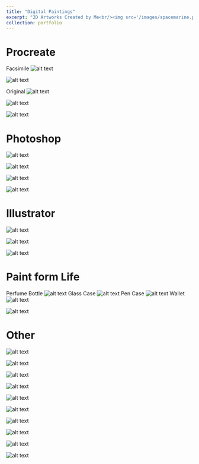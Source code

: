```yaml
---
title: "Digital Paintings"
excerpt: "2D Artworks Created by Me<br/><img src='/images/spacemarine.png'>"
collection: portfolio
---
```

Procreate
======
Facsimile
![alt text](/images/mystuff/2.png)

![alt text](/images/mystuff/IMG_0034.png)

Original
![alt text](/images/mystuff/IMG_0033.jpg)

![alt text](/images/mystuff/Untitled_Artwork.png)

![alt text](/images/mystuff/IMG_0022.png)

Photoshop
======
![alt text](/images/mystuff/Kirby_1.png)

![alt text](/images/mystuff/Screenshot%202024-01-02%20185610.png)

![alt text](/images/mystuff/Screenshot%202024-01-02%20185625.png)

![alt text](/images/mystuff/Screenshot%202024-01-02%20185637.png)

Illustrator
======
![alt text](/images/mystuff/island.png)

![alt text](/images/mystuff/Untitled_Artwork.png)

![alt text](/images/mystuff/IMG_0022.png)

Paint form Life
======
Perfume Bottle
![alt text](/images/mystuff/Bottle.jpg)
Glass Case
![alt text](/images/mystuff/Glasscase.jpg)
Pen Case
![alt text](/images/mystuff/Pencase.jpg)
Wallet
![alt text](/images/mystuff/Wallet.jpg)

![alt text](/images/mystuff/123%20(7).PNG)

Other
======
![alt text](/images/mystuff/IMG_0032.PNG)

![alt text](/images/mystuff/123%20(1).PNG)

![alt text](/images/mystuff/123%20(2).PNG)

![alt text](/images/mystuff/123%20(3).PNG)

![alt text](/images/mystuff/123%20(4).PNG)

![alt text](/images/mystuff/123%20(5).PNG)

![alt text](/images/mystuff/QQ图片20231002205318.jpg)

![alt text](/images/mystuff/QQ图片20231002205320.jpg)

![alt text](/images/mystuff/QQ图片20231002205322.jpg)

![alt text](/images/mystuff/QQ图片20231002205331.jpg)
<!-- ![alt text](/images/mystuff) -->
